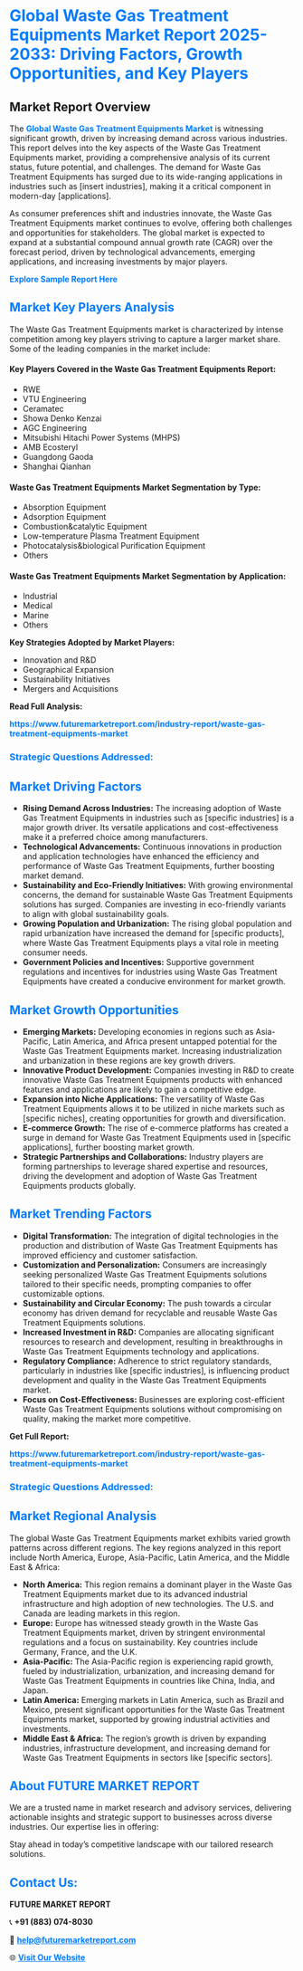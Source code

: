 <h1 style="color: #007BFF;">Global Waste Gas Treatment Equipments Market Report 2025-2033: Driving Factors, Growth Opportunities, and Key Players</h1>

<section id="overview">
<h2>Market Report Overview</h2>
<p>The <a href="https://www.futuremarketreport.com/industry-report/waste-gas-treatment-equipments-market" style="color: #007BFF; text-decoration: none;"><strong>Global Waste Gas Treatment Equipments Market</strong></a> is witnessing significant growth, driven by increasing demand across various industries. This report delves into the key aspects of the Waste Gas Treatment Equipments market, providing a comprehensive analysis of its current status, future potential, and challenges. The demand for Waste Gas Treatment Equipments has surged due to its wide-ranging applications in industries such as [insert industries], making it a critical component in modern-day [applications].</p>
<p>As consumer preferences shift and industries innovate, the Waste Gas Treatment Equipments market continues to evolve, offering both challenges and opportunities for stakeholders. The global market is expected to expand at a substantial compound annual growth rate (CAGR) over the forecast period, driven by technological advancements, emerging applications, and increasing investments by major players.</p>
</section>

<section id="overview">
<p><a href="https://www.futuremarketreport.com/request-sample/reportId=83170" style="color: #007BFF; text-decoration: none;"><strong>Explore Sample Report Here</strong></a></p>
</section>

<section id="key-players">
<h2 style="color: #007BFF;">Market Key Players Analysis</h2>
<p>The Waste Gas Treatment Equipments market is characterized by intense competition among key players striving to capture a larger market share. Some of the leading companies in the market include:</p>
<h4>Key Players Covered in the Waste Gas Treatment Equipments Report:</h4>
<ul><li>RWE</li><li>VTU Engineering</li><li>Ceramatec</li><li>Showa Denko Kenzai</li><li>AGC Engineering</li><li>Mitsubishi Hitachi Power Systems (MHPS)</li><li>AMB Ecosteryl</li><li>Guangdong Gaoda</li><li>Shanghai Qianhan</li></ul>
<h4>Waste Gas Treatment Equipments Market Segmentation by Type:</h4>
<ul><li>Absorption Equipment</li><li>Adsorption Equipment</li><li>Combustion&amp;catalytic Equipment</li><li>Low-temperature Plasma Treatment Equipment</li><li>Photocatalysis&amp;biological Purification Equipment</li><li>Others</li></ul>

<h4>Waste Gas Treatment Equipments Market Segmentation by Application:</h4>
<ul><li>Industrial</li><li>Medical</li><li>Marine</li><li>Others</li></ul>
<p><strong>Key Strategies Adopted by Market Players:</strong></p>
<ul>
<li>Innovation and R&D</li>
<li>Geographical Expansion</li>
<li>Sustainability Initiatives</li>
<li>Mergers and Acquisitions</li>
</ul>
</section>

<section>
<p><strong>Read Full Analysis: </strong></p><a href="https://www.futuremarketreport.com/industry-report/waste-gas-treatment-equipments-market" style="color: #007BFF; text-decoration: none;"><strong>https://www.futuremarketreport.com/industry-report/waste-gas-treatment-equipments-market</strong></a>
<h3 style="color: #007BFF;">Strategic Questions Addressed:</h3>
</section>

<section id="driving-factors">
<h2 style="color: #007BFF;">Market Driving Factors</h2>
<ul>
<li><strong>Rising Demand Across Industries:</strong> The increasing adoption of Waste Gas Treatment Equipments in industries such as [specific industries] is a major growth driver. Its versatile applications and cost-effectiveness make it a preferred choice among manufacturers.</li>
<li><strong>Technological Advancements:</strong> Continuous innovations in production and application technologies have enhanced the efficiency and performance of Waste Gas Treatment Equipments, further boosting market demand.</li>
<li><strong>Sustainability and Eco-Friendly Initiatives:</strong> With growing environmental concerns, the demand for sustainable Waste Gas Treatment Equipments solutions has surged. Companies are investing in eco-friendly variants to align with global sustainability goals.</li>
<li><strong>Growing Population and Urbanization:</strong> The rising global population and rapid urbanization have increased the demand for [specific products], where Waste Gas Treatment Equipments plays a vital role in meeting consumer needs.</li>
<li><strong>Government Policies and Incentives:</strong> Supportive government regulations and incentives for industries using Waste Gas Treatment Equipments have created a conducive environment for market growth.</li>
</ul>
</section>

<section id="growth-opportunities">
<h2 style="color: #007BFF;">Market Growth Opportunities</h2>
<ul>
<li><strong>Emerging Markets:</strong> Developing economies in regions such as Asia-Pacific, Latin America, and Africa present untapped potential for the Waste Gas Treatment Equipments market. Increasing industrialization and urbanization in these regions are key growth drivers.</li>
<li><strong>Innovative Product Development:</strong> Companies investing in R&D to create innovative Waste Gas Treatment Equipments products with enhanced features and applications are likely to gain a competitive edge.</li>
<li><strong>Expansion into Niche Applications:</strong> The versatility of Waste Gas Treatment Equipments allows it to be utilized in niche markets such as [specific niches], creating opportunities for growth and diversification.</li>
<li><strong>E-commerce Growth:</strong> The rise of e-commerce platforms has created a surge in demand for Waste Gas Treatment Equipments used in [specific applications], further boosting market growth.</li>
<li><strong>Strategic Partnerships and Collaborations:</strong> Industry players are forming partnerships to leverage shared expertise and resources, driving the development and adoption of Waste Gas Treatment Equipments products globally.</li>
</ul>
</section>

<section id="trending-factors">
<h2 style="color: #007BFF;">Market Trending Factors</h2>
<ul>
<li><strong>Digital Transformation:</strong> The integration of digital technologies in the production and distribution of Waste Gas Treatment Equipments has improved efficiency and customer satisfaction.</li>
<li><strong>Customization and Personalization:</strong> Consumers are increasingly seeking personalized Waste Gas Treatment Equipments solutions tailored to their specific needs, prompting companies to offer customizable options.</li>
<li><strong>Sustainability and Circular Economy:</strong> The push towards a circular economy has driven demand for recyclable and reusable Waste Gas Treatment Equipments solutions.</li>
<li><strong>Increased Investment in R&D:</strong> Companies are allocating significant resources to research and development, resulting in breakthroughs in Waste Gas Treatment Equipments technology and applications.</li>
<li><strong>Regulatory Compliance:</strong> Adherence to strict regulatory standards, particularly in industries like [specific industries], is influencing product development and quality in the Waste Gas Treatment Equipments market.</li>
<li><strong>Focus on Cost-Effectiveness:</strong> Businesses are exploring cost-efficient Waste Gas Treatment Equipments solutions without compromising on quality, making the market more competitive.</li>
</ul>
</section>

<section>
<p><strong>Get Full Report: </strong></p><a href="https://www.futuremarketreport.com/industry-report/waste-gas-treatment-equipments-market" style="color: #007BFF; text-decoration: none;"><strong>https://www.futuremarketreport.com/industry-report/waste-gas-treatment-equipments-market</strong></a>
<h3 style="color: #007BFF;">Strategic Questions Addressed:</h3>
</section>


<section id="regional-analysis">
<h2 style="color: #007BFF;">Market Regional Analysis</h2>
<p>The global Waste Gas Treatment Equipments market exhibits varied growth patterns across different regions. The key regions analyzed in this report include North America, Europe, Asia-Pacific, Latin America, and the Middle East & Africa:</p>
<ul>
<li><strong>North America:</strong> This region remains a dominant player in the Waste Gas Treatment Equipments market due to its advanced industrial infrastructure and high adoption of new technologies. The U.S. and Canada are leading markets in this region.</li>
<li><strong>Europe:</strong> Europe has witnessed steady growth in the Waste Gas Treatment Equipments market, driven by stringent environmental regulations and a focus on sustainability. Key countries include Germany, France, and the U.K.</li>
<li><strong>Asia-Pacific:</strong> The Asia-Pacific region is experiencing rapid growth, fueled by industrialization, urbanization, and increasing demand for Waste Gas Treatment Equipments in countries like China, India, and Japan.</li>
<li><strong>Latin America:</strong> Emerging markets in Latin America, such as Brazil and Mexico, present significant opportunities for the Waste Gas Treatment Equipments market, supported by growing industrial activities and investments.</li>
<li><strong>Middle East & Africa:</strong> The region’s growth is driven by expanding industries, infrastructure development, and increasing demand for Waste Gas Treatment Equipments in sectors like [specific sectors].</li>
</ul>
</section>

<footer>
<h2 style="color: #007BFF;">About FUTURE MARKET REPORT</h2>
<p>We are a trusted name in market research and advisory services, delivering actionable insights and strategic support to businesses across diverse industries. Our expertise lies in offering:</p>

<p>Stay ahead in today’s competitive landscape with our tailored research solutions.</p>

<h2 style="color: #007BFF;">Contact Us:</h2>
<p><strong>FUTURE MARKET REPORT</strong></p>
<p>📞 <strong>+91 (883) 074-8030</strong></p>
<p>📧 <strong><a href="mailto:help@futuremarketreport.com" style="color: #007BFF;">help@futuremarketreport.com</a></strong></p>
<p>🌐 <strong><a href="https://www.futuremarketreport.com/" style="color: #007BFF;">Visit Our Website</a></strong></p>
</footer>